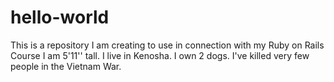 # hello-world
This is a repository I am creating to use in connection with my Ruby on Rails Course
I am 5'11'' tall.  I live in Kenosha.  I own 2 dogs.  I've killed very few people in the Vietnam War.
